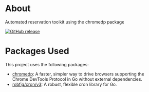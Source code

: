 # About

Automated reservation toolkit using the chromedp package

[![GitHub release](https://img.shields.io/github/release/username/repo.svg)](https://github.com/HankLin216/chromedp-example/releases/)

# Packages Used

This project uses the following packages:

- [chromedp](https://github.com/chromedp/chromedp): A faster, simpler way to drive browsers supporting the Chrome DevTools Protocol in Go without external dependencies.
- [robfig/cron/v3](https://github.com/robfig/cron): A robust, flexible cron library for Go.
